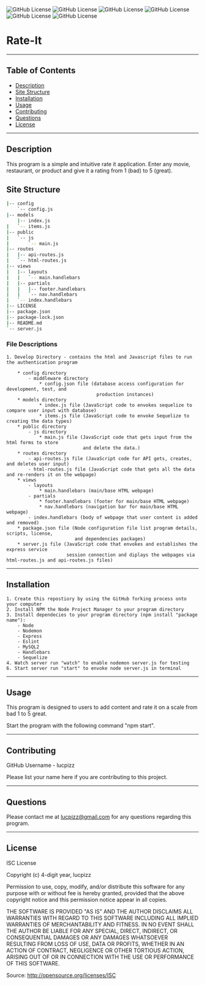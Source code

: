 ![GitHub License](https://img.shields.io/badge/MIT-License-informational) ![GitHub License](https://img.shields.io/badge/Node-JavaScript-informational) ![GitHub License](https://img.shields.io/badge/Sequelize-Package-informational) ![GitHub License](https://img.shields.io/badge/Express-Server-informational) ![GitHub License](https://img.shields.io/badge/MySQL2-Database-informational) ![GitHub License](https://img.shields.io/badge/Handlebars-informational)

# Rate-It

---

## Table of Contents

- [Description](#description)
- [Site Structure](#site-structure)
- [Installation](#installation)
- [Usage](#usage)
- [Contributing](#contributing)
- [Questions](#question)
- [License](#license)

---

## Description

This program is a simple and intuitive rate it application. Enter any movie, restaurant, or product and give it a rating from 1 (bad) to 5 (great).

## Site Structure
```bash
|-- config
    `-- config.js
|-- models
    |-- index.js
|   `-- items.js
|-- public
|   `-- js
|       `-- main.js
|-- routes
|   |-- api-routes.js
|   `-- html-routes.js
|-- views
|   |-- layouts
|   |   `-- main.handlebars
|   |-- partials
|   |   |-- footer.handlebars
|   |   `-- nav.handlebars
|   `-- index.handlebars
|-- LICENSE
|-- package.json
|-- package-lock.json
|-- README.md
`-- server.js
```

### File Descriptions

    1. Develop Directory - contains the html and Javascript files to run the authentication program

        * config directory
            - middleware directory
                * config.json file (database access configuration for development, test, and
                                     production instances)
        * models directory
                * index.js file (JavaScript code to envokes sequelize to compare user input with database)
                * items.js file (JavaScript code to envoke Sequelize to creating the data types)
        * public directory
            - js directory
                * main.js file (JavaScript code that gets input from the html forms to store
                                and delete the data.)
        * routes directory
            - api-routes.js file (JavaScript code for API gets, creates, and deletes user input)
            - html-routes.js file (JavaScript code that gets all the data and re-renders it on the webpage)
        * views
            - layouts
                * main.handlebars (main/base HTML webpage)
            - partials
                * footer.handlebars (footer for main/base HTML webpage)
                * nav.handlebars (navigation bar for main/base HTML webpage)
            - index.handlebars (body of webpage that user content is added and removed)
        * package.json file (Node configuration file list program details, scripts, license,
                             and dependencies packages)
        * server.js file (JavaScript code that envokes and establishes the express service
                          session connection and diplays the webpages via html-routes.js and api-routes.js files)

---

## Installation

    1. Create this repostiory by using the GitHub forking process onto your computer
    2. Install NPM the Node Project Manager to your program directory
    3. Install dependecies to your program directory (npm install "package name"):
        - Node
        - Nodemon
        - Express
        - Eslint
        - MySQL2
        - Handlebars
        - Sequelize
    4. Watch server run "watch" to enable nodemon server.js for testing
    6. Start server run "start" to envoke node server.js in terminal

---

## Usage

This program is designed to users to add content and rate it on a scale from bad 1 to 5 great.

Start the program with the following command "npm start".

---

## Contributing

GitHub Username - lucpizz

Please list your name here if you are contributing to this project.

---

## Questions

Please contact me at lucpizz@gmail.com for any questions regarding this program.

---

## License

ISC License

Copyright (c) 4-digit year, lucpizz

Permission to use, copy, modify, and/or distribute this software for any purpose with or without fee is hereby granted, provided that the above copyright notice and this permission notice appear in all copies.

THE SOFTWARE IS PROVIDED "AS IS" AND THE AUTHOR DISCLAIMS ALL WARRANTIES WITH REGARD TO THIS SOFTWARE INCLUDING ALL IMPLIED WARRANTIES OF MERCHANTABILITY AND FITNESS. IN NO EVENT SHALL THE AUTHOR BE LIABLE FOR ANY SPECIAL, DIRECT, INDIRECT, OR CONSEQUENTIAL DAMAGES OR ANY DAMAGES WHATSOEVER RESULTING FROM LOSS OF USE, DATA OR PROFITS, WHETHER IN AN ACTION OF CONTRACT, NEGLIGENCE OR OTHER TORTIOUS ACTION, ARISING OUT OF OR IN CONNECTION WITH THE USE OR PERFORMANCE OF THIS SOFTWARE.

Source: http://opensource.org/licenses/ISC
